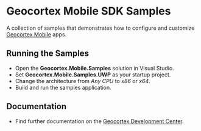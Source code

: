 # Geocortex Mobile SDK Samples
A collection of samples that demonstrates how to configure and customize [Geocortex Mobile](https://www.geocortex.com/products/gxm/) apps.

## Running the Samples
- Open the **Geocortex.Mobile.Samples** solution in Visual Studio.
- Set **Geocortex.Mobile.Samples.UWP** as your startup project.
- Change the architecture from _Any CPU_ to _x86_ or _x64_.
- Build and run the samples application.

## Documentation
- Find further documentation on the [Geocortex Development Center](https://developers.geocortex.com/docs/mobile/overview).
